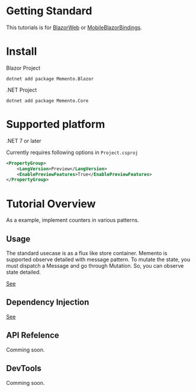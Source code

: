 # Getting Standard

This tutorials is for [BlazorWeb](https://docs.microsoft.com/ja-jp/aspnet/core/blazor/?view=aspnetcore-6.0) or [MobileBlazorBindings](https://github.com/dotnet/MobileBlazorBindings).

# Install

Blazor Project
```
dotnet add package Memento.Blazor
```

.NET Project
```
dotnet add package Memento.Core
```

# Supported platform

.NET 7 or later

Currently requires following options in ```Project.csproj```

```xml
<PropertyGroup>
    <LangVersion>Preview</LangVersion>
    <EnablePreviewFeatures>True</EnablePreviewFeatures>
</PropertyGroup>
```

# Tutorial Overview

As a example, implement counters in various patterns.

## Usage

The standard usecase is as a flux like store container.
Memento is supported observe detailed with message pattern.
To mutate the state, you must dispatch a Message and go through Mutation.
So, you can observe state detailed.

[See](./Flux.md)

## Dependency Injection

[See](./DependencyInjection.md)

## API Refelence

Comming soon.

## DevTools

Comming soon.
